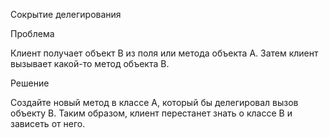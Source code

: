 Сокрытие делегирования

Проблема

Клиент получает объект B из поля или метода объекта А. Затем клиент вызывает какой-то метод объекта B.

Решение

Создайте новый метод в классе А, который бы делегировал вызов объекту B. Таким образом, клиент перестанет знать о классе В и зависеть от него.
